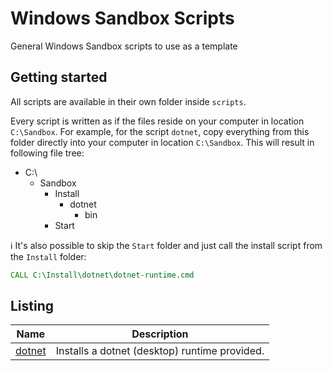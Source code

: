 # Windows Sandbox Scripts

General Windows Sandbox scripts to use as a template

## Getting started

All scripts are available in their own folder inside `scripts`.

Every script is written as if the files reside on your computer in location `C:\Sandbox`.
For example, for the script `dotnet`, copy everything from this folder directly into your computer in location `C:\Sandbox`.
This will result in following file tree:

* C:\
  * Sandbox
    * Install
      * dotnet
        * bin
    * Start

:information_source: It's also possible to skip the `Start` folder and just call the install script from the `Install` folder:

```cmd
CALL C:\Install\dotnet\dotnet-runtime.cmd
```

## Listing

| Name                      | Description                                   |
| ------------------------- | --------------------------------------------- |
| [dotnet](scripts/dotnet/) | Installs a dotnet (desktop) runtime provided. |
